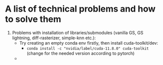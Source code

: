 # A list of technical problems and how to solve them
1. Problems with installation of libraries/submodules (vanilla GS, GS lightning, diff-rasterizer, simple-knn etc.):
   - Try creating an empty conda env firstly, then install cuda-toolkit/dev:
     - `conda install -c "nvidia/label/cuda-11.8.0" cuda-toolkit` (change for the needed version according to pytorch)
   - 